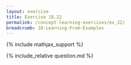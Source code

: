 ```yaml
---
layout: exercise
title: Exercise 18.22
permalink: /concept-learning-exercises/ex_22/
breadcrumb: 18-Learning-From-Examples
---
```


{% include mathjax_support %}

<div><i class="arrow-up loader" data-chapter="concept-learning-exercises" data-exercise="ex_22" data-rating="0"></i></div>
{% include_relative question.md %}
